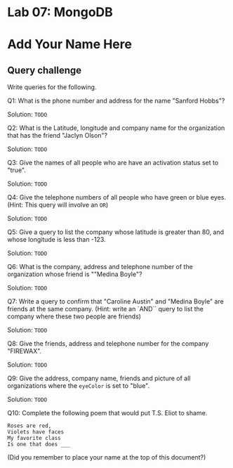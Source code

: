 # Lab 07: MongoDB

# Add Your Name Here

## Query challenge

Write queries for the following.

Q1: What is the phone number and address for the name "Sanford Hobbs"?

Solution: `TODO`

Q2: What is the Latitude, longitude and company name for the organization that has the friend "Jaclyn Olson"?

Solution: `TODO`

Q3: Give the names of all people who are have an activation status set to "true".

Solution: `TODO`

Q4: Give the telephone numbers of all people who have green or blue eyes. (Hint: This query will involve an `OR`)

Solution: `TODO`

Q5: Give a query to list the company whose latitude is greater than 80, and whose longitude is less than -123. 

Solution: `TODO`

Q6: What is the company, address and telephone number of the organization whose friend is ""Medina Boyle"?

Solution: `TODO`

Q7: Write a query to confirm that "Caroline Austin" and "Medina Boyle" are friends at the same company. (Hint: write an `AND`` query to list the company where these two people are friends)

Solution: `TODO`

Q8: Give the friends, address and telephone number for the company "FIREWAX".

Solution: `TODO`

Q9: Give the address, company name, friends and picture of all organizations where the `eyeColor` is set to "blue".

Solution: `TODO`

Q10: Complete the following poem that would put T.S. Eliot to shame.

```
Roses are red, 
Violets have faces
My favorite class
Is one that does ___
```

(Did you remember to place your name at the top of this document?)